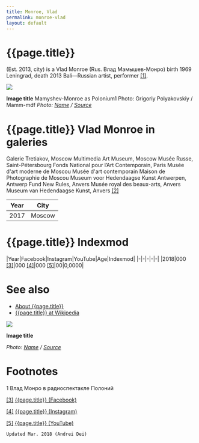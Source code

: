 ```yaml
---
title: Monroe, Vlad
permalink: monroe-vlad
layout: default
---
```

# {{page.title}}

(Est. 2013, city) is a Vlad Monroe (Rus. Влад Мамышев-Монро) birth 1969 Leningrad, death 2013 Bali—Russian artist, performer <span id="a1">[\[1\]](#f1)</span>.

![](/encyclopedia/images/{{page.permalink}}.jpg)

**Image title**
Mamyshev-Monroe as Polonium1
Photo: Grigoriy Polyakovskiy / Mamm-mdf
*Photo: [Name](index) / [Source](index)*

# {{page.title}} Vlad Monroe in galeries

Galerie Tretiakov, Moscow
Multimedia Art Museum, Moscow
Musée Russe, Saint-Pétersbourg
Fonds National pour l’Art Contemporain, Paris
Musée d'art moderne de Moscou
Musée d'art contemporain
Maison de Photographie de Moscou
Museum voor Hedendaagse Kunst Antwerpen, Antwerp Fund New Rules, Anvers
Musée royal des beaux-arts, Anvers
Museum van Hedendaagse Kunst, Anvers <span id="a2">[\[2\]](#f2)</span>

|Year|City|
|-|-|
|2017|Moscow|

# {{page.title}} Indexmod

|Year|Facebook|Instagram|YouTube|Age|Indexmod|
|-|-|-|-|-|
|2018|000 <span id="a3">[\[3\]](#f3)</span>|000 <span id="a4">[\[4\]](#f4)</span>|000 <span id="a5">[\[5\]](#f5)</span>|00|0,0000|


# See also

+ [About {{page.title}}](index)
+ [{{page.title}} at Wikipedia](index)

![](/encyclopedia/images/{{page.permalink}}-3.jpg)

**Image title**

*Photo: [Name](index) / [Source](index)*

# Footnotes

1 Влад Монро в радиоспектакле Полоний

[[3]](#a3) <span id="f3"></span> [{{page.title}} (Facebook)](index)

[[4]](#a4) <span id="f4"></span> [{{page.title}} (Instagram)](index)

[[5]](#a5) <span id="f5"></span> [{{page.title}} (YouTube)](index)

`Updated Mar. 2018 (Andrei Dei)`
